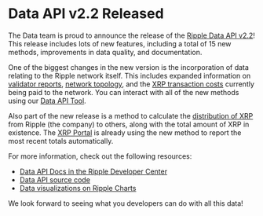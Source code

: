 # Data API v2.2 Released

The Data team is proud to announce the release of the [Ripple Data API v2.2](https://github.com/ripple/rippled-historical-database/releases/tag/v2.2.0)! This release includes lots of new features, including a total of 15 new methods, improvements in data quality, and documentation.

One of the biggest changes in the new version is the incorporation of data relating to the Ripple network itself. This includes expanded information on [validator reports](https://ripple.com/build/data-api-v2/#get-daily-validator-reports), [network topology](https://ripple.com/build/data-api-v2/#get-topology), and the [XRP transaction costs](https://ripple.com/build/data-api-v2/#get-transaction-costs) currently being paid to the network. You can interact with all of the new methods using our [Data API Tool](https://ripple.com/build/data-api-tool/).

Also part of the new release is a method to calculate the [distribution of XRP](https://ripple.com/build/data-api-v2/#get-xrp-distribution) from Ripple (the company) to others, along with the total amount of XRP in existence. The [XRP Portal](https://ripple.com/xrp-portal/) is already using the new method to report the most recent totals automatically.

For more information, check out the following resources:

* [Data API Docs in the Ripple Developer Center](https://ripple.com/build/data-api-v2/)
* [Data API source code](https://github.com/ripple/rippled-historical-database)
* [Data visualizations on Ripple Charts](https://xrpcharts.ripple.com/)

We look forward to seeing what you developers can do with all this data!